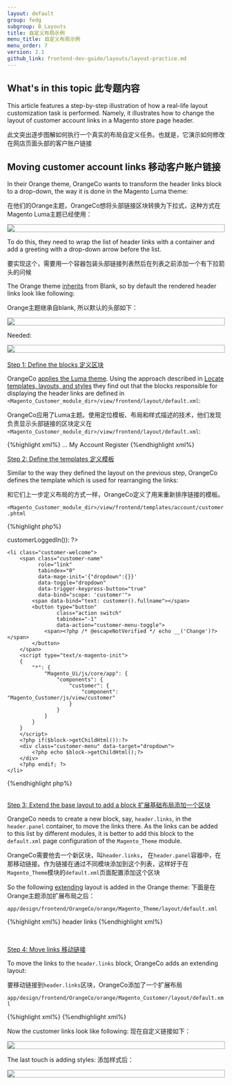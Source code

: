 ```yaml
---
layout: default
group: fedg
subgroup: B_Layouts
title: 自定义布局示例
menu_title: 自定义布局示例
menu_order: 7
version: 2.1
github_link: frontend-dev-guide/layouts/layout-practice.md
---
```


<h2>What's in this topic 此专题内容</h2>
This article features a step-by-step illustration of how a real-life layout customization task is performed. Namely, it illustrates how to change the layout of customer account links in a Magento store page header.

此文突出逐步图解如何执行一个真实的布局自定义任务。也就是，它演示如何修改在网店页面头部的客户账户链接

<h2>Moving customer account links 移动客户账户链接 </h2>
In their Orange theme, OrangeCo wants to transform the header links block to a drop-down, the way it is done in the Magento Luma theme:

在他们的Orange主题，OrangeCo想将头部链接区块转换为下拉式，这种方式在Magento Luma主题已经使用：

<div style="border: 1px solid #ABABAB">
<img src="{{ site.baseurl }}common/images/layout_transform21.png">
</div>

To do this, they need to wrap the list of header links with a container and add a greeting with a drop-down arrow before the list.

要实现这个，需要用一个容器包装头部链接列表然后在列表之前添加一个有下拉箭头的问候

The Orange theme [inherits]({{page.baseurl}}frontend-dev-guide/themes/theme-inherit.html) from Blank, so by default the rendered header links look like following:

Orange主题继承自blank, 所以默认的头部如下：

<div style="border: 1px solid #ABABAB">
<img src="{{ site.baseurl }}common/images/layout_code_before121.png">
</div>

Needed:

<div style="border: 1px solid #ABABAB">
<img src="{{ site.baseurl }}common/images/layout_code_after21.png">
</div>

<br>
<u>Step 1: Define the blocks 定义区块</u>

OrangeCo <a href="{{page.baseurl}}frontend-dev-guide/themes/theme-apply.html" target="_blank">applies the Luma theme</a>. Using the approach described in <a href="{{page.baseurl}}frontend-dev-guide/themes/debug-theme.html" target="_blank">Locate templates, layouts, and styles</a> they find out that the blocks responsible for displaying the header links are defined in `<Magento_Customer_module_dir>/view/frontend/layout/default.xml`:

OrangeCo应用了Luma主题。使用定位模板、布局和样式描述的技术，他们发现负责显示头部链接的区块定义在`<Magento_Customer_module_dir>/view/frontend/layout/default.xml`:

{%highlight xml%}
...
<page xmlns:xsi="http://www.w3.org/2001/XMLSchema-instance" xsi:noNamespaceSchemaLocation="urn:magento:framework:View/Layout/etc/page_configuration.xsd">
    <body>
        <referenceBlock name="top.links">
            <block class="Magento\Customer\Block\Account\Link" name="my-account-link">
                <arguments>
                    <argument name="label" xsi:type="string" translate="true">My Account</argument>
                </arguments>
            </block>
            <block class="Magento\Customer\Block\Account\RegisterLink" name="register-link">
                <arguments>
                    <argument name="label" xsi:type="string" translate="true">Register</argument>
                </arguments>
            </block>
            <block class="Magento\Customer\Block\Account\AuthorizationLink" name="authorization-link" template="account/link/authorization.phtml"/>
        </referenceBlock>
    </body>
</page>
{%endhighlight xml%}


<u>Step 2: Define the templates 定义模板</u>

Similar to the way they defined the layout on the previous step, OrangeCo 
defines the template which is used for rearranging the links:

和它们上一步定义布局的方式一样，OrangeCo定义了用来重新排序链接的模板。

`<Magento_Customer_module_dir>/view/frontend/templates/account/customer.phtml`

{%highlight php%}
<?php if($block->customerLoggedIn()): ?>
    <li class="customer-welcome">
        <span class="customer-name"
              role="link"
              tabindex="0"
              data-mage-init='{"dropdown":{}}'
              data-toggle="dropdown"
              data-trigger-keypress-button="true"
              data-bind="scope: 'customer'">
            <span data-bind="text: customer().fullname"></span>
            <button type="button"
                    class="action switch"
                    tabindex="-1"
                    data-action="customer-menu-toggle">
                <span><?php /* @escapeNotVerified */ echo __('Change')?></span>
            </button>
        </span>
        <script type="text/x-magento-init">
        {
            "*": {
                "Magento_Ui/js/core/app": {
                    "components": {
                        "customer": {
                            "component": "Magento_Customer/js/view/customer"
                        }
                    }
                }
            }
        }
        </script>
        <?php if($block->getChildHtml()):?>
        <div class="customer-menu" data-target="dropdown">
            <?php echo $block->getChildHtml();?>
        </div>
        <?php endif; ?>
    </li>
<?php endif; ?>
{%endhighlight php%}

<br>
<u>Step 3: Extend the base layout to add a block 扩展基础布局添加一个区块</u>

OrangeCo needs to create a new block, say, `header.links`, in the `header.panel` container, to move the links there. As the links can be added to this list by different modules, it is better to add this block to the `default.xml` page configuration of the `Magento_Theme` module.

OrangeCo需要他去一个新区块，叫`header.links`， 在`header.panel`容器中，在那移动链接。作为链接在通过不同模块添加到这个列表，这样好于在`Magento_Theme`模块的`default.xml`页面配置添加这个区块

So the following <a href="{{page.baseurl}}frontend-dev-guide/layouts/layout-extend.html" target="_blank">extending</a> layout is added in the Orange theme:
下面是在Orange主题添加扩展布局之后：

    app/design/frontend/OrangeCo/orange/Magento_Theme/layout/default.xml

{%highlight xml%}
<page xmlns:xsi="http://www.w3.org/2001/XMLSchema-instance" xsi:noNamespaceSchemaLocation="urn:magento:framework:View/Layout/etc/page_configuration.xsd">
    <body>
        <referenceContainer name="header.panel">
            <block class="Magento\Framework\View\Element\Html\Links" name="header.links">
                <arguments>
                    <argument name="css_class" xsi:type="string">header links</argument>
                </arguments>
            </block>
        </referenceContainer>
    </body>
</page>
{%endhighlight xml%}

<br>

<u>Step 4: Move links 移动链接 </u>

To move the links to the `header.links` block, OrangeCo adds an extending layout:

要移动链接到`header.links`区块，OrangeCo添加了一个扩展布局

`app/design/frontend/OrangeCo/orange/Magento_Customer/layout/default.xml`


{%highlight xml%}
    <page xmlns:xsi="http://www.w3.org/2001/XMLSchema-instance" xsi:noNamespaceSchemaLocation="urn:magento:framework:View/Layout/etc/page_configuration.xsd">
        <body>
            <referenceBlock name="header.links">
                <block class="Magento\Customer\Block\Account\Customer" name="customer" template="account/customer.phtml" before="-"/>
                <block class="Magento\Customer\Block\Account\AuthorizationLink" name="authorization-link-login" template="account/link/authorization.phtml"/>
            </referenceBlock>
            <move element="register-link" destination="header.links"/>
            <move element="top.links" destination="customer"/>
            <move element="authorization-link" destination="top.links" after="-"/>
        </body>
    </page>
{%endhighlight xml%}

Now the customer links look like following: 现在自定义链接如下：

<div style="border: 1px solid #ABABAB">
<img src="{{ site.baseurl }}common/images/layout_screen221.png">
</div>

The last touch is adding styles: 添加样式后：

<div style="border: 1px solid #ABABAB">
<img src="{{ site.baseurl }}common/images/layout_screen321.png">
</div>




